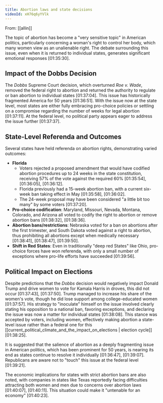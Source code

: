 ```yaml
---
title: Abortion laws and state decisions
videoId: xH76q6yYVlk
---
```


From: [[allin]] <br/> 

The topic of abortion has become a "very sensitive topic" in American politics, particularly concerning a woman's right to control her body, which many women view as an unalienable right. The debate surrounding this issue, even when it is returned to individual states, generates significant emotional responses <a class="yt-timestamp" data-t="01:35:30">[01:35:30]</a>.

## Impact of the Dobbs Decision

The *Dobbs* Supreme Court decision, which overturned *Roe v. Wade*, removed the federal right to abortion and returned the authority to regulate or ban abortion to individual states <a class="yt-timestamp" data-t="01:37:04">[01:37:04]</a>. This issue has historically fragmented America for 50 years <a class="yt-timestamp" data-t="01:36:51">[01:36:51]</a>. With the issue now at the state level, most states are either fully embracing pro-choice policies or settling on a compromise regarding the number of weeks for legal abortion <a class="yt-timestamp" data-t="01:37:11">[01:37:11]</a>. At the federal level, no political party appears eager to address the issue further <a class="yt-timestamp" data-t="01:37:37">[01:37:37]</a>.

## State-Level Referenda and Outcomes

Several states have held referenda on abortion rights, demonstrating varied outcomes:
*   **Florida**
    *   Voters rejected a proposed amendment that would have codified abortion procedures up to 24 weeks in the state constitution, receiving 57% of the vote against the required 60% <a class="yt-timestamp" data-t="01:35:54">[01:35:54]</a>, <a class="yt-timestamp" data-t="01:36:05">[01:36:05]</a>, <a class="yt-timestamp" data-t="01:36:12">[01:36:12]</a>.
    *   Florida previously had a 15-week abortion ban, with a current six-week ban taking effect in May <a class="yt-timestamp" data-t="01:35:58">[01:35:58]</a>, <a class="yt-timestamp" data-t="01:36:02">[01:36:02]</a>.
    *   The 24-week proposal may have been considered "a little bit too many" by some voters <a class="yt-timestamp" data-t="01:37:20">[01:37:20]</a>.
*   **Pro-choice codification**: Maryland, Missouri, Nevada, Montana, Colorado, and Arizona all voted to codify the right to abortion or remove abortion bans <a class="yt-timestamp" data-t="01:38:32">[01:38:32]</a>, <a class="yt-timestamp" data-t="01:38:36">[01:38:36]</a>.
*   **Abortion bans/restrictions**: Nebraska voted for a ban on abortions after the first trimester, and South Dakota voted against a right to abortion, thus prohibiting all abortions except when medically necessary <a class="yt-timestamp" data-t="01:38:41">[01:38:41]</a>, <a class="yt-timestamp" data-t="01:38:47">[01:38:47]</a>, <a class="yt-timestamp" data-t="01:39:50">[01:39:50]</a>.
*   **Shift in Red States**: Even in traditionally "deep red States" like Ohio, pro-choice forces have won referenda, with only a small number of exceptions where pro-life efforts have succeeded <a class="yt-timestamp" data-t="01:39:56">[01:39:56]</a>.

## Political Impact on Elections

Despite predictions that the *Dobbs* decision would negatively impact Donald Trump and drive women to vote for Kamala Harris in droves, this did not occur <a class="yt-timestamp" data-t="01:37:43">[01:37:43]</a>, <a class="yt-timestamp" data-t="01:37:50">[01:37:50]</a>. Trump managed to increase his share of the women's vote, though he did lose support among college-educated women <a class="yt-timestamp" data-t="01:37:57">[01:37:57]</a>. His strategy to "inoculate" himself on the issue involved clearly stating his opposition to a national ban, favoring exceptions, and declaring the issue was now a matter for individual states <a class="yt-timestamp" data-t="01:38:08">[01:38:08]</a>. This stance was accepted by voters, including women, effectively making abortion a state-level issue rather than a federal one for this [[current_political_climate_and_the_impact_on_elections | election cycle]] <a class="yt-timestamp" data-t="01:38:25">[01:38:25]</a>.

It is suggested that the salience of abortion as a deeply fragmenting issue in American politics, which has been prominent for 50 years, is nearing its end as states continue to resolve it individually <a class="yt-timestamp" data-t="01:36:47">[01:36:47]</a>, <a class="yt-timestamp" data-t="01:39:07">[01:39:07]</a>. Republicans are aware not to "touch" this issue at the federal level <a class="yt-timestamp" data-t="01:39:21">[01:39:21]</a>.

The economic implications for states with strict abortion bans are also noted, with companies in states like Texas reportedly facing difficulties attracting both women and men due to concerns over abortion laws <a class="yt-timestamp" data-t="01:40:07">[01:40:07]</a>, <a class="yt-timestamp" data-t="01:40:11">[01:40:11]</a>. This situation could make it "untenable for an economy" <a class="yt-timestamp" data-t="01:40:23">[01:40:23]</a>.